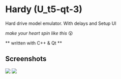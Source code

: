 # Hardy (U_t5-qt-3)

Hard drive model emulator. With delays and Setup UI 

*make your heart spin like this* 😲

** written with C++ & Qt **

## Screenshots
<img src="https://github.com/erhoof/u_t5-qt-3/blob/master/example/sc1.png?raw=true">
<img src="https://github.com/erhoof/u_t5-qt-3/blob/master/example/sc1.png?raw=true">

